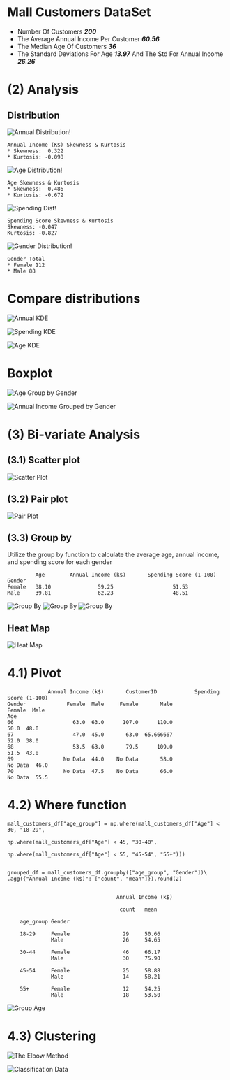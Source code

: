 # Mall Customers DataSet 

* Number Of Customers **_200_**
* The Average Annual Income Per Customer **_60.56_**
* The Median Age Of Customers **_36_**
* The Standard Deviations For Age **_13.97_** And The Std For Annual Income **_26.26_**

# (2) Analysis
## Distribution

![Annual Distribution!](charts/annual_dist.png)

    Annual Income (K$) Skewness & Kurtosis  
    * Skewness:  0.322
    * Kurtosis: -0.098

![Age Distribution!](charts/age_dist.png)

    Age Skewness & Kurtosis
    * Skewness:  0.486
    * Kurtosis: -0.672


![Spending Dist!](charts/spending_dist.png)

    Spending Score Skewness & Kurtosis 
    Skewness: -0.047
    Kurtosis: -0.827

![Gender Distribution!](charts/gender_dist.png)

    Gender Total
    * Female 112
    * Male 88

# Compare distributions

![Annual KDE](charts/kde_annual.png)

![Spending KDE](charts/kde_spendingScore.png)

![Age KDE](charts/kde_age.png)

# Boxplot
![Age Group by Gender](charts/boxplot_age.png)

![Annual Income Grouped by Gender](charts/boxplot_annual_income.png)



# (3) Bi-variate Analysis
## (3.1) Scatter plot

![Scatter Plot](charts/scatter_plot.png)

## (3.2) Pair plot

![Pair Plot](charts/pairplot.png)

## (3.3) Group by
Utilize the group by function to calculate the average age, annual income, and spending score for each gender

             Age        Annual Income (k$)       Spending Score (1-100)
    Gender                                                   
    Female   38.10               59.25                   51.53
    Male     39.81               62.23                   48.51

![Group By](charts/groupby.png)
![Group By](charts/highest_Avg.png)
![Group By](charts/highest_annual.png)

## Heat Map

![Heat Map](charts/heatmap.png)


# 4.1) Pivot

                 Annual Income (k$)       CustomerID            Spending Score (1-100)      
    Gender             Female  Male     Female       Male                 Female  Male
    Age                                                                               
    66                   63.0  63.0      107.0      110.0                   50.0  48.0
    67                   47.0  45.0       63.0  65.666667                   52.0  38.0
    68                   53.5  63.0       79.5      109.0                   51.5  43.0
    69                No Data  44.0    No Data       58.0                No Data  46.0
    70                No Data  47.5    No Data       66.0                No Data  55.5


# 4.2) Where function
    mall_customers_df["age_group"] = np.where(mall_customers_df["Age"] < 30, "18-29",
                                          np.where(mall_customers_df["Age"] < 45, "30-40",
                                          np.where(mall_customers_df["Age"] < 55, "45-54", "55+")))


    grouped_df = mall_customers_df.groupby(["age_group", "Gender"])\
    .agg({"Annual Income (k$)": ["count", "mean"]}).round(2)


                                       Annual Income (k$) 

                                        count   mean

        age_group Gender   

        18-29     Female                 29     50.66
                  Male                   26     54.65
        
        30-44     Female                 46     66.17
                  Male                   30     75.90

        45-54     Female                 25     58.88
                  Male                   14     58.21

        55+       Female                 12     54.25
                  Male                   18     53.50


![Group Age](charts/plot_new_column.png)

# 4.3) Clustering 

![The Elbow Method](charts/elbow_method.png)
        

![Classification Data](charts/classification_Data.png)

